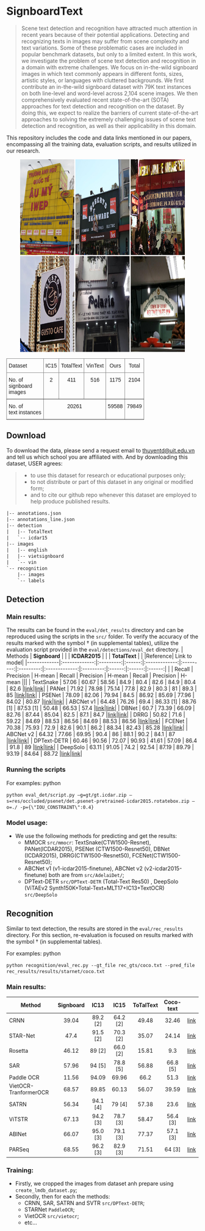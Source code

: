 # SignboardText
> Scene text detection and recognition have attracted much attention in recent years because of their potential applications. Detecting and recognizing texts in images may suffer from scene complexity and text variations. Some of these problematic cases are included in popular benchmark datasets, but only to a limited extent. In this work, we investigate the problem of scene text detection and recognition in a domain with extreme challenges. We focus on in-the-wild signboard images in which text commonly appears in different fonts, sizes, artistic styles, or languages with cluttered backgrounds. We first contribute an in-the-wild signboard dataset with 79K text instances on both line-level and word-level across 2,104 scene images. We then comprehensively evaluated recent state-of-the-art (SOTA) approaches for text detection and recognition on the dataset. By doing this, we expect to realize the barriers of current state-of-the-art approaches to solving the extremely challenging issues of scene text detection and recognition, as well as their applicability in this domain. 

This repository includes the code and data links mentioned in our papers, encompassing all the training data, evaluation scripts, and results utilized in our research.

<p align="center">
  <img alt="example1" src="resources/1.jpg" width="28%" height=250>
  <img alt="example2" src="resources/2.jpg" width="28%" height=250>
  <img alt="example3" src="resources/3.jpg" width="28%" height=250>
  <img alt="example4" src="resources/4.jpg" width="28%" height=250>
  <img alt="example5" src="resources/5.jpg" width="28%" height=250>
  <img alt="example6" src="resources/6.jpg" width="28%" height=250>
</p>



<style type="text/css">
.tg  {border-collapse:collapse;border-spacing:0;}
.tg td{border-color:black;border-style:solid;border-width:1px;font-family:Arial, sans-serif;font-size:14px;
  overflow:hidden;padding:10px 5px;word-break:normal;}
.tg th{border-color:black;border-style:solid;border-width:1px;font-family:Arial, sans-serif;font-size:14px;
  font-weight:normal;overflow:hidden;padding:10px 5px;word-break:normal;}
.tg .tg-c3ow{border-color:inherit;text-align:center;vertical-align:top}
.tg .tg-0pky{border-color:inherit;text-align:left;vertical-align:top}
</style>
<table class="tg" align="center">
<thead>
  <tr>
    <th class="tg-0pky">Dataset</th>
    <th class="tg-c3ow">IC15</th>
    <th class="tg-c3ow">TotalText</th>
    <th class="tg-c3ow">VinText</th>
    <th class="tg-c3ow">Ours</th>
    <th class="tg-c3ow">Total</th>
  </tr>
</thead>
<tbody>
  <tr>
    <td class="tg-0pky">No. of <br>signboard<br>images</td>
    <td class="tg-c3ow">2</td>
    <td class="tg-c3ow">411</td>
    <td class="tg-c3ow">516</td>
    <td class="tg-c3ow">1175</td>
    <td class="tg-c3ow">2104</td>
  </tr>
  <tr>
    <td class="tg-0pky">No. of <br>text instances</td>
    <td class="tg-c3ow" colspan="3">20261</td>
    <td class="tg-c3ow">59588</td>
    <td class="tg-c3ow">79849</td>
  </tr>
</tbody>
</table>

## Download
To download the data, please send a request email to thuyentd@uit.edu.vn and tell us which school you are affiliated with. And by downloading this dataset, USER agrees:
> * to use this dataset for research or educational purposes only;
> * to not distribute or part of this dataset in any original or modified form;
> * and to cite our github repo whenever this dataset are employed to help produce published results.

```
|-- annotations.json
|-- annotations_line.json
|-- detection
|   |-- TotalText
|   `-- icdar15
|-- images
|   |-- english
|   |-- vietsignboard
|   `-- vin
`-- recognition
    |-- images
    `-- labels
```

## Detection
### Main results:
The results can be found in the `eval/det_results` directory and can be reproduced using the scripts in the `src/` folder. To verify the accuracy of the results marked with the symbol † (in supplemental tables), utilize the evaluation script provided in the `eval/detections/eval_det` directory.
| Methods     | **Signboard** |           |        | **ICDAR2015** |           |           | **TotalText** |           |        |Reference| Link to model|
|-------------|:-------------:|:---------:|:------:|:-------------:|:---------:|:---------:|:-------------:|:---------:|:------:|:------:|:------:|
|             |     Recall    | Precision | H-mean |     Recall    | Precision |   H-mean  |     Recall    | Precision | H-mean |||
| TextSnake   |         57.06 |     60.67 |  58.56 |      84.9     |    80.4   |    82.6   |      84.9     |    80.4   |  82.6  |[link](https://github.com/open-mmlab/mmocr/blob/main/configs/textdet/textsnake/README.md)|[link](https://download.openmmlab.com/mmocr/textdet/textsnake/textsnake_resnet50_fpn-unet_1200e_ctw1500/textsnake_resnet50_fpn-unet_1200e_ctw1500_20220825_221459-c0b6adc4.pth)|
| PANet       |         71.92 |     78.98 |  75.14 |      77.8     |    82.9   |    80.3   |       81      |    89.3   |   85   |[link](https://github.com/open-mmlab/mmocr/blob/main/configs/textdet/panet/README.md)|[link](https://download.openmmlab.com/mmocr/textdet/panet/panet_resnet18_fpem-ffm_600e_ctw1500/panet_resnet18_fpem-ffm_600e_ctw1500_20220826_144818-980f32d0.pth)|
| PSENet      |         78.09 |     82.06 |  79.94 |      84.5     |   86.92   |   85.69   |     77.96     |   84.02   |  80.87 |[link](https://github.com/open-mmlab/mmocr/blob/main/configs/textdet/psenet/README.md)|[link](https://download.openmmlab.com/mmocr/textdet/psenet/psenet_resnet50_fpnf_600e_ctw1500/psenet_resnet50_fpnf_600e_ctw1500_20220825_221459-7f974ac8.pth)|
| ABCNet v1   |         64.48 |     76.26 |   69.4 |   86.33 [1]   | 88.76 [1] | 87.53 [1] |     50.48     |   66.53   |  57.4  |[link](https://github.com/aim-uofa/AdelaiDet)|[link](https://huggingface.co/ZjuCv/AdelaiDet/blob/main/tt_e2e_attn_R_50.pth)|
| DBNet       |          60.7 |     73.39 |  66.09 |     82.76     |   87.44   |   85.04   |      82.5     |    87.1   |  84.7  |[link](https://github.com/open-mmlab/mmocr/blob/main/configs/textdet/dbnet/README.md)|[link](https://download.openmmlab.com/mmocr/textdet/dbnet/dbnet_resnet50_1200e_icdar2015/dbnet_resnet50_1200e_icdar2015_20221102_115917-54f50589.pth)|
| DRRG        |         50.82 |      71.6 |  59.22 |     84.69     |   88.53   |   86.56   |     84.69     |   88.53   |  86.56 |[link](https://github.com/open-mmlab/mmocr/blob/main/configs/textdet/drrg/README.md)|[link](https://download.openmmlab.com/mmocr/textdet/drrg/drrg_resnet50_fpn-unet_1200e_ctw1500/drrg_resnet50_fpn-unet_1200e_ctw1500_20220827_105233-d5c702dd.pth)|
| FCENet      |         70.38 |     75.93 |   72.9 |      82.6     |    90.1   |    86.2   |     88.34     |   82.43   |  85.28 |[link](https://github.com/open-mmlab/mmocr/blob/main/configs/textdet/fcenet/README.md)|[link](https://download.openmmlab.com/mmocr/textdet/fcenet/fcenet_resnet50-dcnv2_fpn_1500e_ctw1500/fcenet_resnet50-dcnv2_fpn_1500e_ctw1500_20220825_221510-4d705392.pth)|
| ABCNet v2   |         64.32 |     77.66 |  69.95 |      90.4     |     86    |    88.1   |      90.2     |    84.1   |   87   |[link](https://github.com/aim-uofa/AdelaiDet)|[link](https://huggingface.co/ZjuCv/AdelaiDet/blob/main/model_v2_totaltext.pth)|
| DPText-DETR |         60.46 |     90.56 |  72.07 |     90.93     |   41.61   |   57.09   |      86.4     |    91.8   |   89   |[link](https://github.com/ymy-k/DPText-DETR)|[link](https://1drv.ms/u/s!AimBgYV7JjTlgccGbLGc9wYB-CGfpg?e=kpyje7)|
| DeepSolo    |         63.11 |     91.05 |   74.2 |     92.54     |   87.19   |   89.79   |     93.19     |   84.64   |  88.72 |[link](https://github.com/ViTAE-Transformer/DeepSolo)|[link](https://1drv.ms/u/s!AimBgYV7JjTlgcd6XGlbZ-I7WvGslQ?e=rrkXLx)|



### Running the scripts
For examples:
python
```
python eval_det/script.py –g=gt/gt.icdar.zip –s=res/occluded/psenet/det.psenet-pretrained-icdar2015.rotatebox.zip –o=./ -p={\"IOU_CONSTRAINT\":0.4}
```


### Model usage:
- We use the following methods for predicting and get the results:
    + MMOCR `src/mmocr`: TextSnake(CTW1500-Resnet), PANet(ICDAR2015), PSENet (CTW1500-Resnet50), DBNet (ICDAR2015), DRRG(CTW1500-Resnet50), FCENet(CTW1500-Resnet50);
    + ABCNet v1 (v1-icdar2015-finetune), ABCNet v2 (v2-icdar2015-finetune) both are from `src/AdelaiDet/`;
    + DPText-DETR `src/DPText-DETR` (Total-Text	Res50) , DeepSolo (ViTAEv2 Synth150K+Total-Text+MLT17+IC13+TextOCR) `src/DeepSolo`

## Recognition

Similar to text detection, the results are stored in the `eval/rec_results` directory. For this section, re-evaluation is focused on results marked with the symbol † (in supplemental tables).

For examples:
python
```
python recognition/eval_rec.py --gt_file rec_gts/coco.txt --pred_file rec_results/results/starnet/coco.txt
```
### Main results:
| Method                | **Signboard** | **IC13** | **IC15** | **ToTalText** | **Coco-text** ||
|-----------------------|:-------------:|:--------:|:--------:|:-------------:|:-------------:|:-------------:|
| CRNN                  |     39.04     | 89.2 [2] | 64.2 [2] |     49.48     |     32.46     |[link](https://www.dropbox.com/sh/j3xmli4di1zuv3s/AACpKykhWSRBUU7xl2LGgt9ja/None-VGG-None-CTC.pth?dl=0)|
| STAR-Net              |      47.4     | 91.5 [2] | 70.3 [2] |     35.07     |     24.14     |[link](https://www.dropbox.com/sh/j3xmli4di1zuv3s/AAB0X-sX05-0psb4uXWPYSmza/TPS-ResNet-BiLSTM-CTC.pth?dl=0)|
| Rosetta               |     46.12     |  89 [2]  | 66.0 [2] |     15.81     |      9.3      |[link](https://www.dropbox.com/sh/j3xmli4di1zuv3s/AABzCC1KGbIRe2wRwa3diWKwa/None-ResNet-None-CTC.pth?dl=0)|
| SAR                   |     57.96     |  94 [5]  | 78.8 [5] |     56.88     |    66.8 [5]   |[link](https://download.openmmlab.com/mmocr/textrecog/sar/sar_resnet31_sequential-decoder_5e_st-sub_mj-sub_sa_real/sar_resnet31_sequential-decoder_5e_st-sub_mj-sub_sa_real_20220915_185451-1fd6b1fc.pth)|
| Paddle OCR            |     11.56     |   94.09  |   69.96  |      66.2     |      51.3     |[link](https://github.com/PaddlePaddle/PaddleOCR)|
| VietOCR-TranformerOCR |     68.57     |   89.85  |   60.13  |     56.07     |     39.59     |[link](https://github.com/pbcquoc/vietocr)|
| SATRN                 |     56.34     | 94.1 [4] |  79 [4]  |     57.38     |      23.6     |[link](https://download.openmmlab.com/mmocr/textrecog/satrn/satrn_shallow_5e_st_mj/satrn_shallow_5e_st_mj_20220915_152443-5fd04a4c.pth)|
| ViTSTR                |     67.13     | 94.2 [3] | 78.7 [3] |     58.47     |    56.4 [3]   |[link](https://github.com/baudm/parseq/releases/download/v1.0.0/vitstr-26d0fcf4.pt)|
| ABINet                |     66.07     | 95.0 [3] | 79.1 [3] |     77.37     |    57.1 [3]   |[link](https://github.com/baudm/parseq/releases/download/v1.0.0/abinet-1d1e373e.pt)|
| PARSeq                |     68.55     | 96.2 [3] | 82.9 [3] |     71.51     |     64 [3]    |[link](https://github.com/baudm/parseq/releases/download/v1.0.0/parseq-bb5792a6.pt)|


### Training:
- Firstly, we cropped the images from dataset anh prepare using `create_lmdb_dataset.py`;
- Secondly, then for each the methods:
    + CRNN, SAR, SATRN and SVTR  `src/DPText-DETR`;
    + STARNet `PaddleOCR`;
    + VietOCR `src/vietocr`; 
    + etc...
